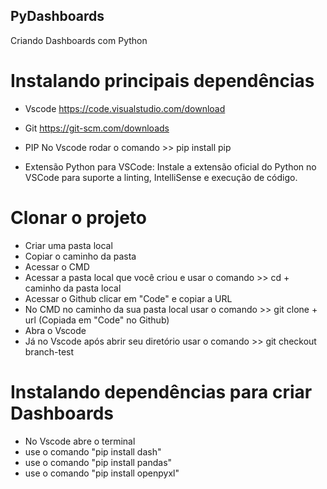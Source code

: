 ## PyDashboards
Criando Dashboards com Python

# Instalando principais dependências
  - Vscode
    https://code.visualstudio.com/download

  - Git
    https://git-scm.com/downloads

  - PIP 
    No Vscode rodar o comando >> pip install pip

  - Extensão Python para VSCode: 
    Instale a extensão oficial do Python no VSCode para suporte a linting, IntelliSense e execução de código.

# Clonar o projeto 

 - Criar uma pasta local
  - Copiar o caminho da pasta
  - Acessar o CMD
  - Acessar a pasta local que você criou e usar o comando >> cd + caminho da pasta local
  - Acessar o Github clicar em "Code" e copiar a URL
  - No CMD no caminho da sua pasta local usar o comando >> git clone + url (Copiada em "Code" no Github)
  - Abra o Vscode 
  - Já no Vscode após abrir seu diretório usar o comando >> git checkout branch-test

# Instalando dependências para criar Dashboards

 - No Vscode abre o terminal
  - use o comando "pip install dash"
  - use o comando "pip install pandas"
  - use o comando "pip install openpyxl"

